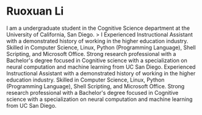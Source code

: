 # Ruoxuan Li #

I am a undergraduate student in the Cognitive Science department at the University of California, San Diego. >
I Experienced Instructional Assistant with a demonstrated history of working in the higher education industry. Skilled in Computer Science, Linux, Python (Programming Language), Shell Scripting, and Microsoft Office. Strong research professional with a Bachelor's degree focused in Cognitive science with a specialization on neural computation and machine learning from UC San Diego. Experienced Instructional Assistant with a demonstrated history of working in the higher education industry. Skilled in Computer Science, Linux, Python (Programming Language), Shell Scripting, and Microsoft Office. Strong research professional with a Bachelor's degree focused in Cognitive science with a specialization on neural computation and machine learning from UC San Diego. 


